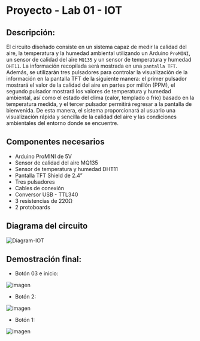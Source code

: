 # Proyecto - Lab 01 - IOT
## Descripción:

El circuito diseñado consiste en un sistema capaz de medir la calidad del aire, 
la temperatura y la humedad ambiental utilizando un Arduino `ProMINI`, un sensor de calidad del aire `MQ135` y 
un sensor de temperatura y humedad `DHT11`. La información recopilada será mostrada en una `pantalla TFT`. Además, 
se utilizarán tres pulsadores para controlar la visualización de la información en la pantalla TFT de la siguiente 
manera: el primer pulsador mostrará el valor de la calidad del aire en partes por millón (PPM), el segundo pulsador 
mostrará los valores de temperatura y humedad ambiental, así como el estado del clima (calor, templado o frío) basado 
en la temperatura medida, y el tercer pulsador permitirá regresar a la pantalla de bienvenida. De esta manera, el sistema 
proporcionará al usuario una visualización rápida y sencilla de la calidad del aire y las condiciones ambientales del entorno 
donde se encuentre.

## Componentes necesarios

- Arduino ProMINI de 5V
- Sensor de calidad del aire MQ135
- Sensor de temperatura y humedad DHT11
- Pantalla TFT Shield de 2.4”
- Tres pulsadores
- Cables de conexión
- Conversor USB - TTL340
- 3 resistencias de 220Ω
- 2 protoboards

## Diagrama del circuito

![Diagram-IOT](https://github.com/Jmond544/IOT-LAB-01/assets/90876139/d7a73356-e313-49e2-bc8d-3bb2538935c7)

## Demostración final:
- Botón 03 e inicio:

![imagen](https://github.com/Jmond544/IOT-LAB-01/assets/90876139/1a969f6b-99b4-4707-ba84-07325be19348)

- Botón 2:

![imagen](https://github.com/Jmond544/IOT-LAB-01/assets/90876139/367d6158-d3d4-410b-8504-d39477089a5f)

- Botón 1:

![imagen](https://github.com/Jmond544/IOT-LAB-01/assets/90876139/4fc72ffe-083c-4a4d-95db-c1d93f5e3cf4)

